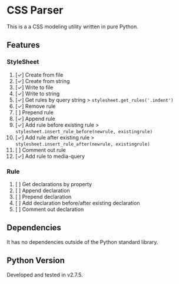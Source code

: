# CSS Parser

This is a a CSS modeling utility written in pure Python. 

## Features

### StyleSheet

1. [✓] Create from file
2. [✓] Create from string
3. [✓] Write to file
4. [✓] Write to string
5. [✓] Get rules by query string > `stylesheet.get_rules('.indent')`
6. [✓] Remove rule
7. [ ] Prepend rule
8. [✓] Append rule
9. [✓] Add rule before existing rule > `stylesheet.insert_rule_before(newrule, existingrule)`
10. [✓] Add rule after existing rule > `stylesheet.insert_rule_after(newrule, existingrule)`
11. [ ] Comment out rule
12. [✓] Add rule to media-query

### Rule

1. [ ] Get declarations by property
2. [ ] Append declaration
3. [ ] Prepend declaration
4. [ ] Add declaration before/after existing declaration
5. [ ] Comment out declaration

## Dependencies

It has no dependencies outside of the Python standard library. 

## Python Version

Developed and tested in v2.7.5.
